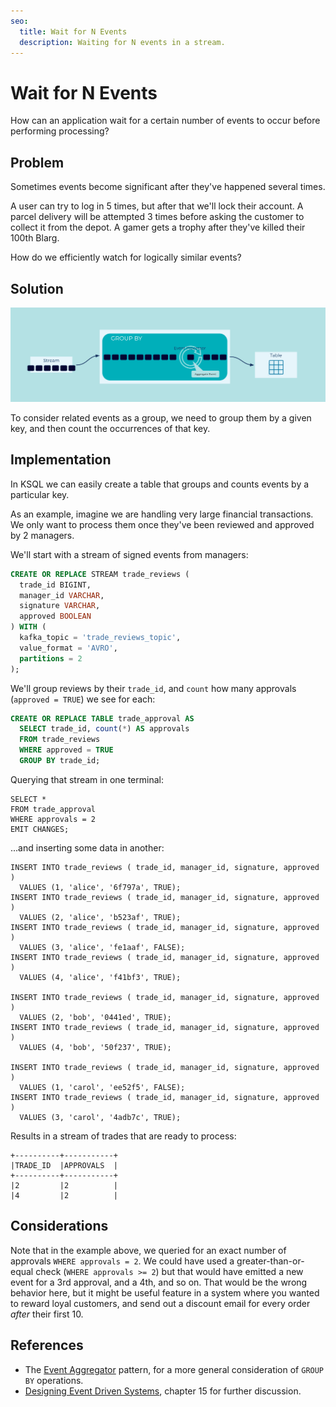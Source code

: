 ```yaml
---
seo:
  title: Wait for N Events
  description: Waiting for N events in a stream.
---
```


# Wait for N Events

How can an application wait for a certain number of events to occur
before performing processing?

## Problem

Sometimes events become significant after they've happened several
times.

A user can try to log in 5 times, but after that we'll lock their
account.  A parcel delivery will be attempted 3 times before asking
the customer to collect it from the depot. A gamer gets a trophy after
they've killed their 100th Blarg.

How do we efficiently watch for logically similar events?

## Solution
![wait for N events](../img/wait-for-n-events.svg)

To consider related events as a group, we need to group them by a given key,
and then count the occurrences of that key.

## Implementation

In KSQL we can easily create a table that groups and counts events by
a particular key.

As an example, imagine we are handling very large financial
transactions. We only want to process them once they've been reviewed
and approved by 2 managers.

We'll start with a stream of signed events from managers:

```sql
CREATE OR REPLACE STREAM trade_reviews (
  trade_id BIGINT,
  manager_id VARCHAR,
  signature VARCHAR,
  approved BOOLEAN
) WITH (
  kafka_topic = 'trade_reviews_topic',
  value_format = 'AVRO',
  partitions = 2
);
```

We'll group reviews by their `trade_id`, and `count` how many
 approvals (`approved = TRUE`) we see for each:

```sql
CREATE OR REPLACE TABLE trade_approval AS
  SELECT trade_id, count(*) AS approvals
  FROM trade_reviews
  WHERE approved = TRUE
  GROUP BY trade_id;
```

Querying that stream in one terminal:
```
SELECT *
FROM trade_approval
WHERE approvals = 2
EMIT CHANGES;
```

...and inserting some data in another:

```ksql
INSERT INTO trade_reviews ( trade_id, manager_id, signature, approved )
  VALUES (1, 'alice', '6f797a', TRUE);
INSERT INTO trade_reviews ( trade_id, manager_id, signature, approved )
  VALUES (2, 'alice', 'b523af', TRUE);
INSERT INTO trade_reviews ( trade_id, manager_id, signature, approved )
  VALUES (3, 'alice', 'fe1aaf', FALSE);
INSERT INTO trade_reviews ( trade_id, manager_id, signature, approved )
  VALUES (4, 'alice', 'f41bf3', TRUE);

INSERT INTO trade_reviews ( trade_id, manager_id, signature, approved )
  VALUES (2, 'bob', '0441ed', TRUE);
INSERT INTO trade_reviews ( trade_id, manager_id, signature, approved )
  VALUES (4, 'bob', '50f237', TRUE);

INSERT INTO trade_reviews ( trade_id, manager_id, signature, approved )
  VALUES (1, 'carol', 'ee52f5', FALSE);
INSERT INTO trade_reviews ( trade_id, manager_id, signature, approved )
  VALUES (3, 'carol', '4adb7c', TRUE);
```

Results in a stream of trades that are ready to process:

```
+----------+-----------+
|TRADE_ID  |APPROVALS  |
+----------+-----------+
|2         |2          |
|4         |2          |
```

## Considerations

Note that in the example above, we queried for an exact number of
approvals `WHERE approvals = 2`. We could have used a
greater-than-or-equal check (`WHERE approvals >= 2`) but that would
have emitted a new event for a 3rd approval, and a 4th, and so on.
That would be the wrong behavior here, but it might be useful feature
in a system where you wanted to reward loyal customers, and send out a
discount email for every order _after_ their first 10.

## References

* The [Event Aggregator](../stream-processing/event-aggregator.md) pattern, for a more general consideration of `GROUP BY` operations.
* [Designing Event Driven Systems](https://www.confluent.io/designing-event-driven-systems/), chapter 15 for further discussion.
